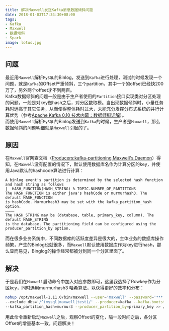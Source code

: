 ```yaml
---
title: 解决Maxwell发送Kafka消息数据倾斜问题
date: 2018-01-03T17:34:30+08:00
tags:
- Kafka
- Maxwell
- 数据倾斜
- Spark
image: lotus.jpg
---
```

## 问题
最近用`Maxwell`解析`MySQL`的Binlog，发送到`Kafka`进行处理，测试的时候发现一个问题，就是`Kafka`的Offset严重倾斜，三个partition，其中一个的offset已经快200万了，另外两个offset才不到两百。  
Kafka数据倾斜的问题一般是由于生产者使用的`Partition`接口实现类对分区处理的问题，一般是对key做hash之后，对分区数取模。当出现数据倾斜时，小量任务耗时远高于其它任务，从而使得整体耗时过大，未能充分发挥分布式系统的并行计算优势（参考[Apache Kafka 0.10 技术内幕：数据倾斜详解](http://ningg.top/apache-kafka-10-best-practice-tips-data-skew-details/)）。  
而使用`Maxwell`解析`MySQL`的Binlog发送到`Kafka`的时候，生产者是`Maxwell`，那么数据倾斜的问题明细就是`Maxwell`引起的了。  

## 原因
在`Maxwell`官网查文档（[Producers:kafka-partitioning Maxwell's Daemon](http://maxwells-daemon.io/producers/#kafka-partitioning)）得知，在`Maxwell`没有配置的情况下，默认使用数据库名作为计算分区的key，并使用Java默认的hashcode算法进行计算：  
```
A binlog event's partition is determined by the selected hash function and hash string as follows
|  HASH_FUNCTION(HASH_STRING) % TOPIC.NUMBER_OF_PARTITIONS
The HASH_FUNCTION is either java's hashCode or murmurhash3. The default HASH_FUNCTION 
is hashCode. Murmurhash3 may be set with the kafka_partition_hash option. 
…………
The HASH_STRING may be (database, table, primary_key, column). The default HASH_STRING 
is the database. The partitioning field can be configured using the 
producer_partition_by option.
```
而在很多业务系统中，不同数据库的活跃度差异是很大的，主体业务的数据库操作频繁，产生的Binlog也就很多，而`Maxwell`默认使用数据库作为key进行hash，那么显而易见，Binglog的操作经常都被分到同一个分区里面了。  

## 解决
于是我们在`Maxwell`启动命令中加入对应参数即可，这里我选择了Rowkey作为分区key，同时选用murmurhash3
哈希算法，以获得更好的效率和分布：
```bash
nohup /opt/maxwell-1.11.0/bin/maxwell --user='maxwell' --password='***' --host='***' 
--exclude_dbs='/^(mysql|maxwell|test)/' --producer=kafka --kafka.bootstrap.servers=*** 
--kafka_partition_hash=murmur3 --producer_partition_by=primary_key >> /root/maxwell.log &

```

用此命令重新启动`Maxwell`之后，观察Offset的变化，隔一段时间之后，各分区Offset的增量基本一致，问题解决！